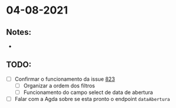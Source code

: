 # 04-08-2021

## Notes:

- 



## TODO:

* [ ] Confirmar o funcionamento da issue [823](http://git.haidar.com.br/engineers/archimedes/issues/823)
  * [ ] Organizar a ordem dos filtros
  * [ ] Funcionamento do campo select de data de abertura
* [ ] Falar com a Agda sobre se esta pronto o endpoint `dataAbertura`